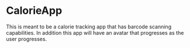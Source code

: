 # CalorieApp
This is meant to be a calorie tracking app that has barcode scanning capabilities. In addition this app will have an avatar that progresses as the user progresses.
